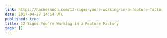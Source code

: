 ```yaml
---
link: https://hackernoon.com/12-signs-youre-working-in-a-feature-factory-44a5b938d6a2
date: 2017-04-27 14:14 UTC
published: true
title: 12 Signs You’re Working in a Feature Factory
tags: []
---
```




